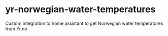 # yr-norwegian-water-temperatures
Custom integration to home assistant to get Norwegian water temperatures from Yr.no

